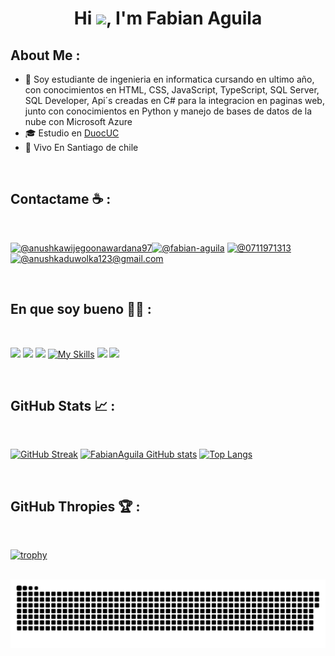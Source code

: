 <h1 align="center">Hi <img src="https://media.giphy.com/media/hvRJCLFzcasrR4ia7z/giphy.gif" width="35">, I'm Fabian Aguila</h1>

## About Me :

- 🏢 Soy estudiante de ingenieria en informatica cursando en ultimo año, con conocimientos en HTML, CSS, JavaScript, TypeScript, SQL Server, SQL Developer, Api´s creadas en C# para la integracion en paginas web, junto con conocimientos en Python
  y manejo de bases de datos de la nube con Microsoft Azure
- 🎓 Estudio en [DuocUC](https://www.duoc.cl)
- 🏡 Vivo En Santiago de chile

<br>

## Contactame ☕ :

<br>

[![@anushkawijegoonawardana97](https://img.icons8.com/fluency/48/000000/instagram-new.png "fab.aguila")](https://www.instagram.com/fab.aguila/)[![@fabian-aguila](https://img.icons8.com/fluency/48/000000/linkedin.png "@fabian-aguila")](https://www.linkedin.com/in/fabian-aguila-442340253/) [![@0711971313](https://img.icons8.com/fluency/48/000000/phone-disconnected.png "979924970")](tel:979924970) [![@anushkaduwolka123@gmail.com](https://img.icons8.com/fluency/48/000000/apple-mail.png "fa.aguila.dev@gmail.com")](fa.aguila.dev@gmail.com)

<br>

## En que soy bueno 🧑‍💻 :

<br>

<img src="https://img.icons8.com/color/48/000000/html-5--v1.png"/> <img src="https://img.icons8.com/color/48/000000/css3.png"/> <img src="https://img.icons8.com/color/48/000000/javascript--v1.png"/> [![My Skills](https://skillicons.dev/icons?i=azure)](https://azure.microsoft.com/es-es)
<img src="https://img.icons8.com/color/48/000000/mysql-logo.png"/>
<img src="https://img.icons8.com/color/48/000000/npm.png"/>

<br>

## GitHub Stats 📈 :

<br>

[![GitHub Streak](https://github-readme-streak-stats.herokuapp.com?user=FabianAguila&theme=algolia&date_format=M%20j%5B%2C%20Y%5D)](https://git.io/streak-stats) [![FabianAguila GitHub stats](https://github-readme-stats.vercel.app/api?username=FabianAguila&theme=algolia)](https://github.com/FabianAguila/github-readme-stats) [![Top Langs](https://github-readme-stats.vercel.app/api/top-langs/?username=FabianAguila&theme=algolia)](https://github.com/FabianAguila/github-readme-stats)

<br>

## GitHub Thropies 🏆 :

<br>

[![trophy](https://github-profile-trophy.vercel.app/?username=FabianAguila)](https://github.com/FabianAguila/github-profile-trophy)

<br>

<div>
  <img src="https://github.com/Pepyn0/Pepyn0/raw/output/github-contribution-grid-snake.svg" alt="snake"></center>
</div>
